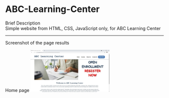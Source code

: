 # ABC-Learning-Center
Brief Description <br>
Simple website from HTML, CSS, JavaScript only, for ABC Learning Center

<hr></hr>

Screenshot of the page results

Home page
<img src="pic/page-home-1.JPG" alt="page-home-1" width="50%"/>
